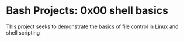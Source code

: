 # Bash Projects: 0x00 shell basics
This project seeks to demonstrate the basics of file control in Linux and shell scripting

